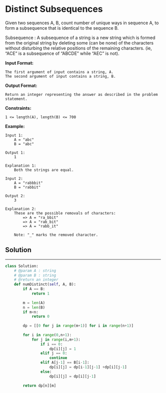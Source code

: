 <h1>Distinct Subsequences</h1>

<p>
Given two sequences A, B, count number of unique ways in sequence A, to form a subsequence that is identical to the sequence B.

Subsequence : A subsequence of a string is a new string which is formed from the original string by deleting some (can be none) of the characters without disturbing the relative positions of the remaining characters. (ie, “ACE” is a subsequence of “ABCDE” while “AEC” is not).

<b>Input Format:</b>

    The first argument of input contains a string, A.
    The second argument of input contains a string, B.
<b>Output Format:</b>

    Return an integer representing the answer as described in the problem statement.
<b>Constraints:</b>

    1 <= length(A), length(B) <= 700
<b>Example:</b>

    Input 1:
        A = "abc"
        B = "abc"
        
    Output 1:
        1

    Explanation 1:
        Both the strings are equal.

    Input 2:
        A = "rabbbit" 
        B = "rabbit"

    Output 2:
        3

    Explanation 2:
        These are the possible removals of characters:
            => A = "ra_bbit" 
            => A = "rab_bit" 
            => A = "rabb_it"
            
        Note: "_" marks the removed character.
<h2>Solution</h2>

***

```python
class Solution:
    # @param A : string
    # @param B : string
    # @return an integer
    def numDistinct(self, A, B):
        if A == B:
            return 1
        
        m = len(A)
        n = len(B)
        if m<n:
            return 0
        
        dp = [[0 for j in range(m+1)] for i in range(n+1)]
        
        for i in range(0,n+1):
            for j in range(i,m+1):
                if i == 0:
                    dp[i][j] = 1
                elif j == 0:
                    continue
                elif A[j-1] == B[i-1]:
                    dp[i][j] = dp[i-1][j-1] +dp[i][j-1]
                else:
                    dp[i][j] = dp[i][j-1]
                    
        return dp[n][m]
```